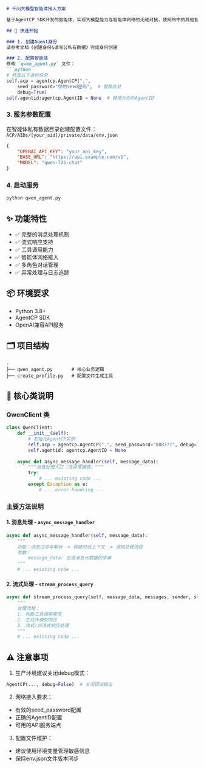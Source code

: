 
```markdown:d:\github_agentcp\samples\llm_agent\MEADME.md
# 千问大模型智能体接入方案

基于AgentCP SDK开发的智能体，实现大模型能力与智能体网络的无缝对接，使网络中的其他智能体可以通过调用该智能体的方式使用千问大模型。

## 🚀 快速开始

### 1. 创建Agent身份
请参考文档《创建身份&读写公私有数据》完成身份创建

### 2. 配置智能体
修改 `qwen_agent.py` 文件：
```python
# 修改以下身份信息
self.acp = agentcp.AgentCP(".", 
    seed_password="你的seed密码",  # 替换此处
    debug=True)
self.agentid:agentcp.AgentID = None  # 替换为你的AgentID
```

### 3. 服务参数配置
在智能体私有数据目录创建配置文件：  
`ACP/AIDs/[your_aid]/private/data/env.json`
```json
{
    "OPENAI_API_KEY": "your_api_key",
    "BASE_URL": "https://api.example.com/v1",
    "MODEL": "qwen-72b-chat"
}
```

### 4. 启动服务
```bash
python qwen_agent.py
```

## ✨ 功能特性
- ✅ 完整的消息处理机制
- ✅ 流式响应支持
- ✅ 工具调用能力
- ✅ 智能体网络接入
- ✅ 多角色对话管理
- ✅ 异常处理与日志追踪

## 📦 环境要求
- Python 3.8+
- AgentCP SDK
- OpenAI兼容API服务

## 🗂 项目结构
```
.
├── qwen_agent.py       # 核心业务逻辑
├── create_profile.py   # 配置文件生成工具
```

## 🧩 核心类说明

### QwenClient 类
```python
class QwenClient:
    def __init__(self):
        # 初始化AgentCP实例
        self.acp = agentcp.AgentCP(".", seed_password="888777", debug=True)
        self.agentid: agentcp.AgentID = None
        
    async def async_message_handler(self, message_data):
        """消息处理入口（含异常捕获）"""
        try:
            # ... existing code ...
        except Exception as e:
            # ... error handling ...
```

### 主要方法说明

#### 1. 消息处理 - `async_message_handler`
```python
async def async_message_handler(self, message_data):
    """
    功能：消息过滤与解析 -> 构建对话上下文 -> 调用处理流程
    参数：
        message_data: 包含消息元数据的字典
    """
    # ... existing code ...
```

#### 2. 流式处理 - `stream_process_query`
```python
async def stream_process_query(self, message_data, messages, sender, stream, user_tools):
    """
    处理流程：
    1. 判断工具调用需求
    2. 生成大模型响应
    3. 流式/非流式响应处理
    """
    # ... existing code ...
```

## ⚠️ 注意事项
1. 生产环境建议关闭debug模式：
```python
AgentCP(..., debug=False)  # 关闭调试输出
```

2. 网络接入要求：
- 有效的seed_password配置
- 正确的AgentID配置
- 可用的API服务端点

3. 配置文件维护：
- 建议使用环境变量管理敏感信息
- 保持env.json文件版本同步
```

        